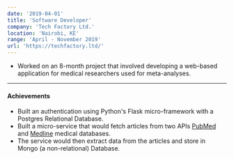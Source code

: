 ```yaml
---
date: '2019-04-01'
title: 'Software Developer'
company: 'Tech Factory Ltd.'
location: 'Nairobi, KE'
range: 'April - November 2019'
url: 'https://techfactory.ltd/'
---
```


- Worked on an 8-month project that involved developing a web-based application for medical researchers used for meta-analyses.

---

#### Achievements

- Built an authentication using Python's Flask micro-framework with a Postgres Relational Database.
- Built a micro-service that would fetch articles from two APIs [PubMed](https://pubmed.ncbi.nlm.nih.gov/download/) and [Medline](https://medlineplus.gov/about/developers/webservices/) medical databases.
- The service would then extract data from the articles and store in Mongo (a non-relational) Database.
